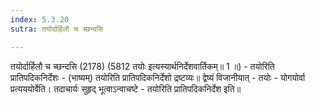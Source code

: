 ```yaml
---
index: 5.3.20
sutra: तयोर्दार्हिलौ च च्छन्दसि

---
```

तयोर्दार्हिलौ च च्छन्दसि (2178) (5812 तयोः इत्यस्यार्थनिर्देशवार्तिकम्॥ 1 ॥) - तयोरिति प्रातिपदिकनिर्देशः - (भाष्यम्) तयोरिति प्रातिपदिकनिर्देशो द्रष्टव्यः॥ द्वेष्यं विजानीयात् - तयोः - योगयोर्वा प्रत्यययोर्वेति। तदाचार्यः सुहृद् भूत्वाऽन्वाचष्टे - तयोरिति प्रातिपदिकनिर्देश इति॥